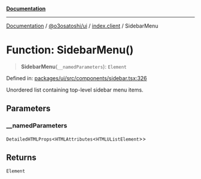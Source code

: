[**Documentation**](../../../../README.md)

***

[Documentation](../../../../README.md) / [@o3osatoshi/ui](../../README.md) / [index.client](../README.md) / SidebarMenu

# Function: SidebarMenu()

> **SidebarMenu**(`__namedParameters`): `Element`

Defined in: [packages/ui/src/components/sidebar.tsx:326](https://github.com/o3osatoshi/experiment/blob/54ab00df974a3e9f8283fbcd8c611ed1e0274132/packages/ui/src/components/sidebar.tsx#L326)

Unordered list containing top-level sidebar menu items.

## Parameters

### \_\_namedParameters

`DetailedHTMLProps`\<`HTMLAttributes`\<`HTMLUListElement`\>\>

## Returns

`Element`
